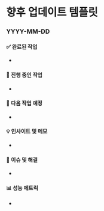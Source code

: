 # 향후 업데이트 템플릿

### YYYY-MM-DD

#### ✅ 완료된 작업
- 

#### 🔄 진행 중인 작업
- 

#### 📝 다음 작업 예정
- 

#### 💡 인사이트 및 메모
- 

#### 🚨 이슈 및 해결
- 

#### 📊 성능 메트릭
- 